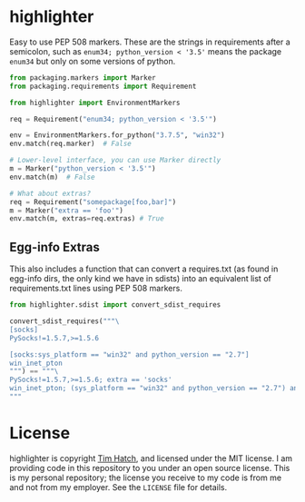 # highlighter

Easy to use PEP 508 markers.  These are the strings in requirements after a
semicolon, such as `enum34; python_version < '3.5'` means the package `enum34`
but only on some versions of python.


```py
from packaging.markers import Marker
from packaging.requirements import Requirement

from highlighter import EnvironmentMarkers

req = Requirement("enum34; python_version < '3.5'")

env = EnvironmentMarkers.for_python("3.7.5", "win32")
env.match(req.marker)  # False

# Lower-level interface, you can use Marker directly
m = Marker("python_version < '3.5'")
env.match(m)  # False

# What about extras?
req = Requirement("somepackage[foo,bar]")
m = Marker("extra == 'foo'")
env.match(m, extras=req.extras) # True
```

## Egg-info Extras

This also includes a function that can convert a requires.txt (as found in
egg-info dirs, the only kind we have in sdists) into an equivalent list of
requirements.txt lines using PEP 508 markers.

```py
from highlighter.sdist import convert_sdist_requires

convert_sdist_requires("""\
[socks]
PySocks!=1.5.7,>=1.5.6

[socks:sys_platform == "win32" and python_version == "2.7"]
win_inet_pton
""") == """\
PySocks!=1.5.7,>=1.5.6; extra == 'socks'
win_inet_pton; (sys_platform == "win32" and python_version == "2.7") and extra == 'socks'
"""
```

# License

highlighter is copyright [Tim Hatch](https://timhatch.com/), and licensed under
the MIT license.  I am providing code in this repository to you under an open
source license.  This is my personal repository; the license you receive to
my code is from me and not from my employer. See the `LICENSE` file for details.
